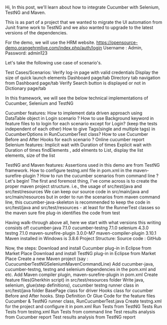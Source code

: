 Hi, In this post, we'll learn about how to integrate Cucumber with Selenium, TestNG and Maven.

This is as part of a project that we wanted to migrate the UI automation from Junit frame work to TestNG and we also wanted to upgrade to the latest versions of the dependencies. 

For the demo, we will use the HRM website. 
https://opensource-demo.orangehrmlive.com/index.php/auth/login
Username : Admin, Password: admin123 

Let's take the following use case of scenario's. 

Test Cases/Scenarios: 
Verify log-in page with valid credentials 
Display the size of quick launch elements Dashboard page/tab
Directory tab navigation from Dashboard page/tab
Verify Search button is displayed or not in Dictionary page/tab

In this framework, we will see the below technical implementations of Cucumber, Selenium and TestNG

Cucumber features: 
How to implement  data driven approach using DataTable object in Login scenario ? 
How to use Background keyword in feature files to to login for each scenario except for Login?
(keep the tests independent of each other)
How to give Tags(single and multiple tags) in CucumberOptions in RunCucumberTest  class? 
How to use Cucumber Before and  After Hooks for each scenario ?
Online cucumber report 
Selenium features: 
Implicit wait with Duration of times 
Explicit wait with Duration of times
findElements , add elments to List<WebElement>, display the list elements, size of the list

TestNG and Maven features:
Assertions used in this demo are from TestNG framework. 
How to configure testng.xml file in pom.xml in the maven-surefire-plugin ? 
How to run the cucumber scenarios from command line ? 
Let's begin! 
The first and foremost thing, I've come across is to create the proper maven project structure.
i.e., the usage of src/test/java and src/test/resources 
We can keep our source code in src/main/java and src/main/resources but in order to run the scenarios from maven command line, this cucumber-java-skeleton is recommended to keep the code in 
src/test/java and src/test/resources - at least for the RunnerTest classes so the maven sure fire plug-in identifies the code from test

Having walk-through above all,  here we start with what versions this writing consists of! 
cucumber-java 7.1.0
cucumber-testng 7.1.0
selenium 4.3.0
testng 7.1.0
maven-surefire-plugin 3.0.0-M7
maven-compiler-plugin 3.10.1
Maven installed in Windows is 3.8.6
Project Structure: 
Source code : GitHub


Now, the steps: 
Download and install Cucumber plug-in in Eclipse from Market Place
Download and install TestNG plug-in in Eclipse from Market Place
Create a new Maven project (say : CucucumberTestNGSeleniumMavenCommandLine)
Add cucumber-java, cucumber-testng, testng and selenium dependencies in the pom.xml and etc. 
Add Maven compiler plugin, maven-surefire-plugin in pom.xml 
Create feature files(Gherkhin script) in src/test/resources folder
Write java, selenium, glue(step definitions), cucumber testng runner class in src/test/java folder
BasePage class for driver
Hooks class for cucumber Before and After hooks. 
Step Definition Or Glue Code for the feature files
Cucumber & TestNG runner class, RunCucumberTest.java
 Create testng.xml for the project and configure it in pom.xml
 Run Tests from TestNG Tests
 Run Tests from testng.xml
 Run Tests from command line
 Test results analysis from Cucumber report
 Test results analysis from TestNG report
